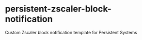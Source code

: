 # persistent-zscaler-block-notification
Custom Zscaler block notification template for Persistent Systems
